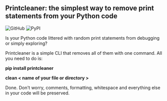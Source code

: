 ## Printcleaner: the simplest way to remove print statements from your Python code


![GitHub](https://img.shields.io/github/license/larsvonschaff/printcleaner)
![PyPI](https://img.shields.io/pypi/v/printcleaner)


Is your Python code littered with random print statements from debugging or simply exploring?

Printcleaner is a simple CLI that removes all of them with one command. All you need to do is:


**pip install printcleaner**

**clean < name of your file or directory >**

Done. Don't worry, comments, formatting, whitespace and everything else in your code will be preserved.

